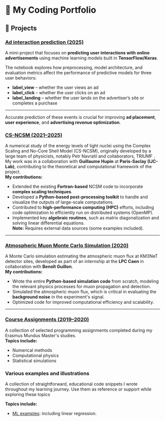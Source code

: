 # 🧠 My Coding Portfolio

## 🚀 Projects
### [Ad interaction prediction (2025)](https://github.com/Osama-Yaghi/ad-interaction-prediction)  
A mini-project that focuses on **predicting user interactions with online advertisements** using machine learning models built in **TensorFlow/Keras**.  

The notebook explores how preprocessing, model architecture, and evaluation metrics affect the performance of predictive models for three user behaviors:  
- **label_view** – whether the user views an ad  
- **label_click** – whether the user clicks on an ad  
- **label_landing** – whether the user lands on the advertiser’s site or completes a purchase  

---

Accurate prediction of these events is crucial for improving **ad placement**, **user experience**, and **advertising revenue optimization**. 
### [CS-NCSM (2021–2025)](https://github.com/Osama-Yaghi/cs-ncsm)  
A numerical study of the energy levels of light nuclei using the Complex Scaling and No-Core Shell Model (CS-NCSM), originally developed by a large team of physicists, notably Petr Navratil and collaborators, TRIUMF . My work was in a collaboration with **Guillaume Hupin** at **Paris-Saclay (IJC-Lab)**, contributing to the theoretical and computational framework of the project.  
**My contributions:**  
- Extended the existing **Fortran-based** NCSM code to incorporate **complex scaling techniques**.  
- Developed a **Python-based post-processing toolkit** to handle and visualize the outputs of large-scale computations.  
- Contributed to **high-performance computing (HPC)** efforts, including code optimization to efficiently run on distributed systems (OpenMP).  
- Implemented key **algebraic routines**, such as matrix diagonalization and solving linear differential equations.  
**Note:** Requires external data sources (some examples included).

---

### [Atmospheric Muon Monte Carlo Simulation (2020)](https://github.com/Osama-Yaghi/atmospheric-muon-simulation-KM3net)  
A Monte Carlo simulation estimating the atmospheric muon flux at KM3NeT detector sites, developed as part of an internship at the **LPC Caen** in collaboration with **Benoît Guillon**.  
**My contributions:**  
- Wrote the entire **Python-based simulation code** from scratch, modeling the relevant physics processes for muon propagation and detection.  
- Simulated the atmospheric muon flux, which is critical in evaluating the **background noise** in the experiment's signal.  
- Optimized code for improved computational efficiency and scalability.  

---

### [Course Assignments (2019–2020)](https://github.com/Osama-Yaghi/course-assignments)  
A collection of selected programming assignments completed during my Erasmus Mundus Master's studies.  
**Topics include:**  
- Numerical methods  
- Computational physics  
- Statistical simulations
### Various examples and illustrations
A collection of straightforward, educational code snippets I wrote throughout my learning journey. Use them as reference or support while exploring these topics 

**Topics include:**
- [ML examples](https://github.com/Osama-Yaghi/ML-examples): including linear regression.

